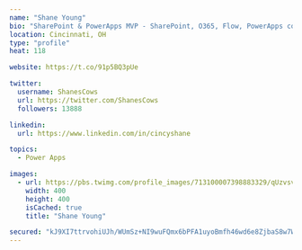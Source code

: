 ```yaml
---
name: "Shane Young"
bio: "SharePoint & PowerApps MVP - SharePoint, O365, Flow, PowerApps consulting? @PowerApps911 | Pure Snark? You found it."
location: Cincinnati, OH
type: "profile"
heat: 118

website: https://t.co/91p5BQ3pUe

twitter:
  username: ShanesCows
  url: https://twitter.com/ShanesCows
  followers: 13888

linkedin:
  url: https://www.linkedin.com/in/cincyshane

topics:
  - Power Apps

images:
  - url: https://pbs.twimg.com/profile_images/713100007398883329/qUzvsvQ3_400x400.jpg
    width: 400
    height: 400
    isCached: true
    title: "Shane Young"

secured: "kJ9XI7ttrvohiUJh/WUmSz+NI9wuFQmx6bPFA1uyoBmfh46wd6e8ZjbaS8w7WW0IBWckqY0SOlTGPq2wfejv+c0QHUCL2SWjxd/IOeBwWhfrqPuuEjloB3xprZxJugLkQtcGA8lKQam1LWKUy2dV/pBkRa0aoK7Oo3zlVrIpgiNfsSlV5t/yf+6svM5fqUYymBY2L7jMuoJ6gLX05gXeErUOjOchLI3xVAX35NY2M9HVQKDTrBhQ7jLmcVJ2A7I6V4PCFJy1tKIVRrPnzrMrMdp9EQ69gHp4jM9hgsesG6CN83eaiWFqnJG0Kmm7qc7DJekT0XzO9v7mUV9gDJkRm7v+QrOuvIPCxPwYRYGdYdCYJuAvLFLuhR5n8ojFLEH2fYcp+bDnIxqRPg9g5NUOURaV42aoi6urSM5FVgHEknk=;nAYankhOr64jUfQ0pXRe5A=="
---
```


